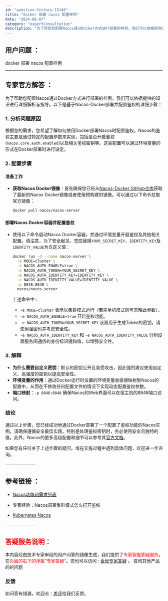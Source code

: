 ```yaml
---
id: "question-history-15146"
title: "docker 部署 nacos 配置样例"
date: "2024-06-07"
category: "expertConsultation"
description: "为了帮助您配置Nacos通过Docker方式进行部署的样例，我们可以依据提供的知识进行详细解析与指导。以下是基于Nacos-Docker部署并配置鉴权的详细步骤：### 1. 分析问题原因根据您的需求，您希望了解如何使用Docker部署Nacos时配置鉴权。Nacos的鉴权主要是通过特定的配置参数来"
---
```


## 用户问题 ： 
 docker 部署 nacos 配置样例  

---------------
## 专家官方解答 ：

为了帮助您配置Nacos通过Docker方式进行部署的样例，我们可以依据提供的知识进行详细解析与指导。以下是基于Nacos-Docker部署并配置鉴权的详细步骤：

### 1. 分析问题原因
根据您的需求，您希望了解如何使用Docker部署Nacos时配置鉴权。Nacos的鉴权主要是通过特定的配置参数来实现，包括是否开启鉴权(`nacos.core.auth.enabled`)以及相关鉴权密钥等。这些配置可以通过环境变量的形式在Docker部署时进行设定。

### 2. 配置步骤
#### 准备工作
- **获取Nacos Docker镜像**：首先确保您已经从[Nacos-Docker GitHub仓库](https://github.com/nacos-group/nacos-docker)获取了最新的Nacos Docker镜像或者使用预构建的镜像。可以通过以下命令拉取官方镜像：
  ```bash
  docker pull nacos/nacos-server
  ```

#### 部署Nacos Docker容器并配置鉴权
- 使用以下命令启动Nacos Docker容器，并通过环境变量开启鉴权及其他相关配置。请注意，为了安全起见，您应替换`YOUR_SECRET_KEY`、`IDENTITY_KEY`及`IDENTITY_VALUE`为自定义值：
  ```bash
  docker run -d --name nacos-server \
    -e MODE=cluster \
    -e NACOS_AUTH_ENABLE=true \
    -e NACOS_AUTH_TOKEN=YOUR_SECRET_KEY \
    -e NACOS_AUTH_IDENTITY_KEY=IDENTITY_KEY \
    -e NACOS_AUTH_IDENTITY_VALUE=IDENTITY_VALUE \
    -p 8848:8848 \
    nacos/nacos-server
  ```
  
  上述命令中：
  - `-e MODE=cluster` 表示以集群模式运行（若需单机模式则可忽略此参数）。
  - `-e NACOS_AUTH_ENABLE=true` 开启鉴权功能。
  - `-e NACOS_AUTH_TOKEN=YOUR_SECRET_KEY` 设置用于生成Token的密钥，请使用强密码并考虑安全性。
  - `-e NACOS_AUTH_IDENTITY_KEY` 和 `-e NACOS_AUTH_IDENTITY_VALUE` 分别设置服务间通信的身份标识键和值，以增强安全性。

### 3. 解释
- **为什么需要自定义密钥**：默认的密钥公开且易受攻击，因此强烈建议使用自定义、高强度的密钥以提高安全性。
- **环境变量的作用**：通过Docker运行时设置的环境变量会直接映射到Nacos的配置中，从而在不修改任何配置文件的情况下实现动态配置鉴权参数。
- **端口映射**：`-p 8848:8848` 确保Nacos的Web界面可以在宿主机的8848端口访问。

### 结论
通过以上步骤，您已经成功地通过Docker部署了一个配置了鉴权功能的Nacos实例。请确保遵循安全最佳实践，特别是处理鉴权密钥时，务必使用安全且独特的值。此外，Nacos的更多高级配置和细节可以参考其[官方文档](https://nacos.io/docs/latest/guide/user/auth/)。

如果您有任何关于上述步骤的疑问，或在实施过程中遇到具体问题，欢迎进一步咨询。


<font color="#949494">---------------</font> 


## 参考链接 ：

* [Nacos功能和需求列表](https://nacos.io/docs/latest/archive/feature-list)
 
 * 专家经验：Nacos部署集群模式怎么打开鉴权 
 
 * [Kubernetes Nacos](https://nacos.io/docs/latest/quickstart/quick-start-kubernetes)


 <font color="#949494">---------------</font> 
 


## <font color="#FF0000">答疑服务说明：</font> 

本内容经由技术专家审阅的用户问答的镜像生成，我们提供了<font color="#FF0000">专家智能答疑服务</font>，在<font color="#FF0000">页面的右下的浮窗”专家答疑“</font>。您也可以访问 : [全局专家答疑](https://answer.opensource.alibaba.com/docs/intro) 。 咨询其他产品的的问题

### 反馈
如问答有错漏，欢迎点：[差评](https://ai.nacos.io/user/feedbackByEnhancerGradePOJOID?enhancerGradePOJOId=15156)给我们反馈。
